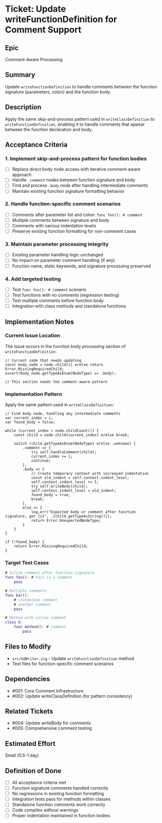 # Ticket: Update writeFunctionDefinition for Comment Support

## Epic
Comment-Aware Processing

## Summary
Update `writeFunctionDefinition` to handle comments between the function signature (parameters, colon) and the function body.

## Description
Apply the same skip-and-process pattern used in `writeClassDefinition` to `writeFunctionDefinition`, enabling it to handle comments that appear between the function declaration and body.

## Acceptance Criteria

### 1. Implement skip-and-process pattern for function bodies
- [ ] Replace direct body node access with iterative comment-aware approach
- [ ] Handle `.comment` nodes between function signature and body
- [ ] Find and process `.body` node after handling intermediate comments
- [ ] Maintain existing function signature formatting behavior

### 2. Handle function-specific comment scenarios
- [ ] Comments after parameter list and colon: `func foo(): # comment`
- [ ] Multiple comments between signature and body
- [ ] Comments with various indentation levels
- [ ] Preserve existing function formatting for non-comment cases

### 3. Maintain parameter processing integrity
- [ ] Existing parameter handling logic unchanged
- [ ] No impact on parameter comment handling (if any)
- [ ] Function name, static keywords, and signature processing preserved

### 4. Add targeted testing
- [ ] Test `func foo(): # comment` scenario
- [ ] Test functions with no comments (regression testing)
- [ ] Test multiple comments before function body
- [ ] Integration with class methods and standalone functions

## Implementation Notes

### Current Issue Location
The issue occurs in the function body processing section of `writeFunctionDefinition`:
```zig
// Current code that needs updating
const body_node = node.child(i) orelse return Error.MissingRequiredChild;
assert(body_node.getTypeAsEnum(NodeType) == .body);

// This section needs the comment-aware pattern
```

### Implementation Pattern
Apply the same pattern used in `writeClassDefinition`:
```zig
// Find body node, handling any intermediate comments
var current_index = i;
var found_body = false;

while (current_index < node.childCount()) {
    const child = node.child(current_index) orelse break;

    switch (child.getTypeAsEnum(NodeType) orelse .unknown) {
        .comment => {
            try self.handleComment(child);
            current_index += 1;
            continue;
        },
        .body => {
            // Create temporary context with increased indentation
            const old_indent = self.context.indent_level;
            self.context.indent_level += 1;
            try self.writeBody(child);
            self.context.indent_level = old_indent;
            found_body = true;
            break;
        },
        else => {
            log.err("Expected body or comment after function signature, got {s}", .{child.getTypeAsString()});
            return Error.UnexpectedNodeType;
        }
    }
}

if (!found_body) {
    return Error.MissingRequiredChild;
}
```

### Target Test Cases
```gd
# Inline comment after function signature
func foo(): # this is a comment
    pass

# Multiple comments
func bar():
    # standalone comment
    # another comment
    pass

# Method with inline comment
class X:
    func method(): # comment
        pass
```

## Files to Modify
- `src/GdWriter.zig` - Update `writeFunctionDefinition` method
- Test files for function-specific comment scenarios

## Dependencies
- #001: Core Comment Infrastructure
- #002: Update writeClassDefinition (for pattern consistency)

## Related Tickets
- #004: Update writeBody for comments
- #005: Comprehensive comment testing

## Estimated Effort
Small (0.5-1 day)

## Definition of Done
- [ ] All acceptance criteria met
- [ ] Function signature comments handled correctly
- [ ] No regressions in existing function formatting
- [ ] Integration tests pass for methods within classes
- [ ] Standalone function comments work correctly
- [ ] Code compiles without warnings
- [ ] Proper indentation maintained in function bodies